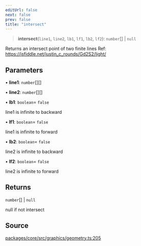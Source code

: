 ```yaml
---
editUrl: false
next: false
prev: false
title: "intersect"
---
```


> **intersect**(`line1`, `line2`, `lb1`, `lf1`, `lb2`, `lf2`): `number`[] \| `null`

Returns an intersect point of two finite lines
Ref: https://jsfiddle.net/justin_c_rounds/Gd2S2/light/

## Parameters

• **line1**: `number`[][]

• **line2**: `number`[][]

• **lb1**: `boolean`= `false`

line1 is infinite to backward

• **lf1**: `boolean`= `false`

line1 is infinite to forward

• **lb2**: `boolean`= `false`

line2 is infinite to backward

• **lf2**: `boolean`= `false`

line2 is infinite to forward

## Returns

`number`[] \| `null`

null if not intersect

## Source

[packages/core/src/graphics/geometry.ts:205](https://github.com/dgmjs/dgmjs/blob/main/packages/core/src/graphics/geometry.ts#L205)
